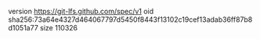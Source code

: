 version https://git-lfs.github.com/spec/v1
oid sha256:73a64e4327d464067797d5450f8443f13102c19cef13adab36ff87b8d1051a77
size 110326
